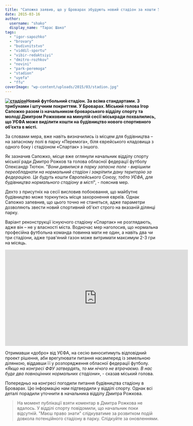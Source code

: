 ```yaml
---
title: "Сапожко заявив, що у Броварах збудують новий стадіон за кошти УЄФА"
date: 2015-03-16
author: 
  username: "shako"
  display_name: "Тарас Шако"
tags: 
  - "igor-sapozhko"
  - "brovary"
  - "budivnitstvo"
  - "viddil-sportu"
  - "vibir-redaktsiyi"
  - "dmitro-rozhkov"
  - "novini"
  - "park-peremoga"
  - "stadion"
  - "uyefa"
  - "ffu"
coverImage: "wp-content/uploads/2015/03/stadion.jpg"
---
```


**[![стадіон](https://mpz.brovary.org/wp-content/uploads/2015/03/stadion.jpg)](https://mpz.brovary.org/wp-content/uploads/2015/03/stadion.jpg)Новий футбольний стадіон. За всіма стандартами. З трибунами і штучним покриттям. У Броварах. Міський голова Ігор Сапожко разом із начальником броварського відділу спорту та молоді Дмитром Рожковим на минулій сесії міськради похвалились, що УЄФА може виділити кошти на будівництво нового спортивного об’єкта в місті.**

За словами мера, вже навіть визначились із місцем для будівництва – на запасному полі в парку «Перемога», біля єврейського кладовища з одного боку і стадіоном «Спартак» з іншого.

Як зазначив Сапожко, місце вже оглянули начальник відділу спорту міської ради Дмитро Рожков та голова обласної федерації футболу Олександр Тютюн. "_Вони дивилися в парку запасне поле - вирішили переобладнати на нормальний стадіон і закріпити дану територію за федерацією. Це будуть кошти Європейського Союзу, тобто УЄФА, для будівництва нормального стадіону в місті_", - пояснив мер.

Дехто з присутніх на сесії висловив побоювання, що майбутнє будівництво може торкнутись місця захоронення євреїв. Однак Сапожко запевнив, що цього точно не станеться, адже параметри дозволяють звести новий спортивний об'єкт строго на вказаній ділянці парку.

Варіант реконструкції існуючого стадіону «Спартак» не розглядають, адже він – не у власності міста. Водночас мер наголосив, що нормальна професійна футбольна команда повинна мати не один, а навіть два чи три стадіони, адже трав'яний газон може витримати максимум 2-3 гри на місяць.

<iframe src="https://www.youtube.com/embed/-J-o69TQaD8" width="600" height="315" frameborder="0" allowfullscreen="allowfullscreen"></iframe>

Отримавши «добро» від УЄФА, на сесію виноситимуть відповідний проект рішення, аби врегулювати питання насамперед із земельною ділянкою, віддавши її у розпорядження обласної федерації футболу. _«Якщо на конгресі ФФУ затвердять, то ми нічого не втрачаємо. В нас буде два повноцінних нормальних стадіони»_, - сказав міський голова.

Попередньо на конгресі погодили питання будівництва стадіону в Броварах. Цю інформацію нам підтвердили у відділі спорту. Однак всі деталі порадили уточнити в начальника відділу Дмитра Рожкова.

> На момент публікації взяти коментар в Дмитра Рожкова не вдалось. У відділі спорту повідомили, що начальник поки відсутній. "Маєш право знати" слідкуватиме за розвитком подій довкола потенційного стадіону в парку. Слідкуйте за оновленнями.

